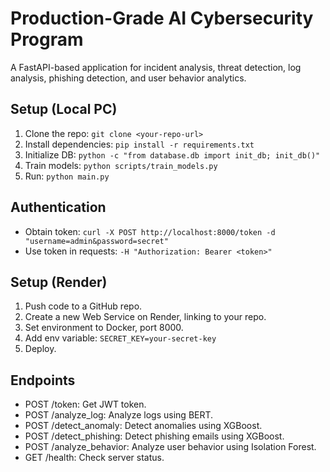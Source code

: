 # Production-Grade AI Cybersecurity Program
A FastAPI-based application for incident analysis, threat detection, log analysis, phishing detection, and user behavior analytics.

## Setup (Local PC)
1. Clone the repo: `git clone <your-repo-url>`
2. Install dependencies: `pip install -r requirements.txt`
3. Initialize DB: `python -c "from database.db import init_db; init_db()"`
4. Train models: `python scripts/train_models.py`
5. Run: `python main.py`

## Authentication
- Obtain token: `curl -X POST http://localhost:8000/token -d "username=admin&password=secret"`
- Use token in requests: `-H "Authorization: Bearer <token>"`

## Setup (Render)
1. Push code to a GitHub repo.
2. Create a new Web Service on Render, linking to your repo.
3. Set environment to Docker, port 8000.
4. Add env variable: `SECRET_KEY=your-secret-key`
5. Deploy.

## Endpoints
- POST /token: Get JWT token.
- POST /analyze_log: Analyze logs using BERT.
- POST /detect_anomaly: Detect anomalies using XGBoost.
- POST /detect_phishing: Detect phishing emails using XGBoost.
- POST /analyze_behavior: Analyze user behavior using Isolation Forest.
- GET /health: Check server status.
